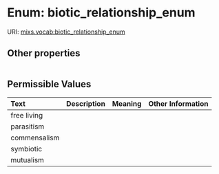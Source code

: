 
# Enum: biotic_relationship_enum




URI: [mixs.vocab:biotic_relationship_enum](https://w3id.org/mixs/vocab/biotic_relationship_enum)


## Other properties

|  |  |  |
| --- | --- | --- |

## Permissible Values

| Text | Description | Meaning | Other Information |
| :--- | :---: | :---: | ---: |
| free living |  |  |  |
| parasitism |  |  |  |
| commensalism |  |  |  |
| symbiotic |  |  |  |
| mutualism |  |  |  |

